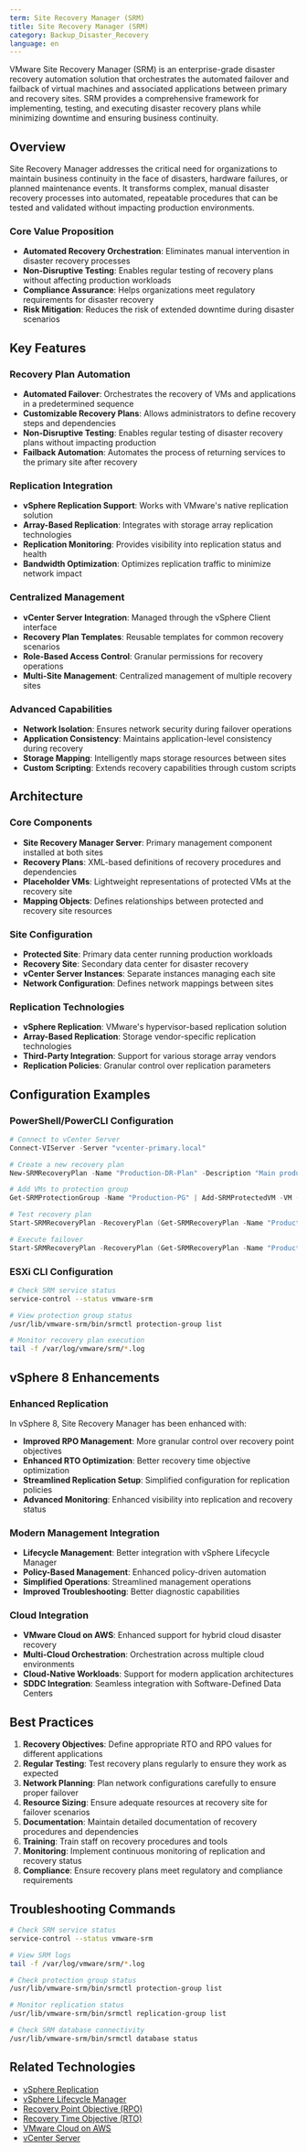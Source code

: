 ```yaml
---
term: Site Recovery Manager (SRM)
title: Site Recovery Manager (SRM)
category: Backup_Disaster_Recovery
language: en
---
```


VMware Site Recovery Manager (SRM) is an enterprise-grade disaster recovery automation solution that orchestrates the automated failover and failback of virtual machines and associated applications between primary and recovery sites. SRM provides a comprehensive framework for implementing, testing, and executing disaster recovery plans while minimizing downtime and ensuring business continuity.

## Overview

Site Recovery Manager addresses the critical need for organizations to maintain business continuity in the face of disasters, hardware failures, or planned maintenance events. It transforms complex, manual disaster recovery processes into automated, repeatable procedures that can be tested and validated without impacting production environments.

### Core Value Proposition

- **Automated Recovery Orchestration**: Eliminates manual intervention in disaster recovery processes
- **Non-Disruptive Testing**: Enables regular testing of recovery plans without affecting production workloads
- **Compliance Assurance**: Helps organizations meet regulatory requirements for disaster recovery
- **Risk Mitigation**: Reduces the risk of extended downtime during disaster scenarios

## Key Features

### Recovery Plan Automation
- **Automated Failover**: Orchestrates the recovery of VMs and applications in a predetermined sequence
- **Customizable Recovery Plans**: Allows administrators to define recovery steps and dependencies
- **Non-Disruptive Testing**: Enables regular testing of disaster recovery plans without impacting production
- **Failback Automation**: Automates the process of returning services to the primary site after recovery

### Replication Integration
- **vSphere Replication Support**: Works with VMware's native replication solution
- **Array-Based Replication**: Integrates with storage array replication technologies
- **Replication Monitoring**: Provides visibility into replication status and health
- **Bandwidth Optimization**: Optimizes replication traffic to minimize network impact

### Centralized Management
- **vCenter Server Integration**: Managed through the vSphere Client interface
- **Recovery Plan Templates**: Reusable templates for common recovery scenarios
- **Role-Based Access Control**: Granular permissions for recovery operations
- **Multi-Site Management**: Centralized management of multiple recovery sites

### Advanced Capabilities
- **Network Isolation**: Ensures network security during failover operations
- **Application Consistency**: Maintains application-level consistency during recovery
- **Storage Mapping**: Intelligently maps storage resources between sites
- **Custom Scripting**: Extends recovery capabilities through custom scripts

## Architecture

### Core Components
- **Site Recovery Manager Server**: Primary management component installed at both sites
- **Recovery Plans**: XML-based definitions of recovery procedures and dependencies
- **Placeholder VMs**: Lightweight representations of protected VMs at the recovery site
- **Mapping Objects**: Defines relationships between protected and recovery site resources

### Site Configuration
- **Protected Site**: Primary data center running production workloads
- **Recovery Site**: Secondary data center for disaster recovery
- **vCenter Server Instances**: Separate instances managing each site
- **Network Configuration**: Defines network mappings between sites

### Replication Technologies
- **vSphere Replication**: VMware's hypervisor-based replication solution
- **Array-Based Replication**: Storage vendor-specific replication technologies
- **Third-Party Integration**: Support for various storage array vendors
- **Replication Policies**: Granular control over replication parameters

## Configuration Examples

### PowerShell/PowerCLI Configuration
```powershell
# Connect to vCenter Server
Connect-VIServer -Server "vcenter-primary.local"

# Create a new recovery plan
New-SRMRecoveryPlan -Name "Production-DR-Plan" -Description "Main production recovery plan"

# Add VMs to protection group
Get-SRMProtectionGroup -Name "Production-PG" | Add-SRMProtectedVM -VM (Get-VM -Name "WebServer01", "AppServer01", "DBServer01")

# Test recovery plan
Start-SRMRecoveryPlan -RecoveryPlan (Get-SRMRecoveryPlan -Name "Production-DR-Plan") -ValidateOnly

# Execute failover
Start-SRMRecoveryPlan -RecoveryPlan (Get-SRMRecoveryPlan -Name "Production-DR-Plan")
```

### ESXi CLI Configuration
```bash
# Check SRM service status
service-control --status vmware-srm

# View protection group status
/usr/lib/vmware-srm/bin/srmctl protection-group list

# Monitor recovery plan execution
tail -f /var/log/vmware/srm/*.log
```

## vSphere 8 Enhancements

### Enhanced Replication
In vSphere 8, Site Recovery Manager has been enhanced with:
- **Improved RPO Management**: More granular control over recovery point objectives
- **Enhanced RTO Optimization**: Better recovery time objective optimization
- **Streamlined Replication Setup**: Simplified configuration for replication policies
- **Advanced Monitoring**: Enhanced visibility into replication and recovery status

### Modern Management Integration
- **Lifecycle Management**: Better integration with vSphere Lifecycle Manager
- **Policy-Based Management**: Enhanced policy-driven automation
- **Simplified Operations**: Streamlined management operations
- **Improved Troubleshooting**: Better diagnostic capabilities

### Cloud Integration
- **VMware Cloud on AWS**: Enhanced support for hybrid cloud disaster recovery
- **Multi-Cloud Orchestration**: Orchestration across multiple cloud environments
- **Cloud-Native Workloads**: Support for modern application architectures
- **SDDC Integration**: Seamless integration with Software-Defined Data Centers

## Best Practices

1. **Recovery Objectives**: Define appropriate RTO and RPO values for different applications
2. **Regular Testing**: Test recovery plans regularly to ensure they work as expected
3. **Network Planning**: Plan network configurations carefully to ensure proper failover
4. **Resource Sizing**: Ensure adequate resources at recovery site for failover scenarios
5. **Documentation**: Maintain detailed documentation of recovery procedures and dependencies
6. **Training**: Train staff on recovery procedures and tools
7. **Monitoring**: Implement continuous monitoring of replication and recovery status
8. **Compliance**: Ensure recovery plans meet regulatory and compliance requirements

## Troubleshooting Commands

```bash
# Check SRM service status
service-control --status vmware-srm

# View SRM logs
tail -f /var/log/vmware/srm/*.log

# Check protection group status
/usr/lib/vmware-srm/bin/srmctl protection-group list

# Monitor replication status
/usr/lib/vmware-srm/bin/srmctl replication-group list

# Check SRM database connectivity
/usr/lib/vmware-srm/bin/srmctl database status
```

## Related Technologies

- [vSphere Replication](/glossary/term/vsphere-replication.md)
- [vSphere Lifecycle Manager](/glossary/term/vsphere-lifecycle-manager.md)
- [Recovery Point Objective (RPO)](/glossary/term/recovery-point-objective.md)
- [Recovery Time Objective (RTO)](/glossary/term/recovery-time-objective.md)
- [VMware Cloud on AWS](/glossary/term/vmware-cloud-on-aws.md)
- [vCenter Server](/glossary/term/vcenter.md)
